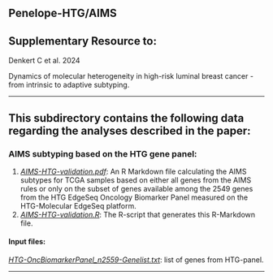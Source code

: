 ## Penelope-HTG/AIMS

## Supplementary Resource to:  

Denkert C et al. 2024 

Dynamics of molecular heterogeneity in high-risk luminal breast cancer - from intrinsic to adaptive subtyping.

************************************************************

## This subdirectory contains the following data regarding the analyses described in the paper:


### AIMS subtyping based on the HTG gene panel:

1. [*AIMS-HTG-validation.pdf*](https://github.com/tkarn/Penelope-HTG/blob/main/AIMS/AIMS-HTG-validation.pdf):  An R Markdown file calculating the AIMS subtypes for TCGA samples based on either all genes from the AIMS rules or only on the subset of genes available among the 2549 genes from the HTG EdgeSeq Oncology Biomarker Panel measured on the HTG-Molecular EdgeSeq platform.
2. [*AIMS-HTG-validation.R*](https://github.com/tkarn/Penelope-HTG/blob/main/AIMS/AIMS-HTG-validation.R):  The R-script that generates this R-Markdown file.

#### Input files:
[*HTG-OncBiomarkerPanel_n2559-Genelist.txt*](https://github.com/tkarn/Penelope-HTG/blob/main/AIMS/HTG-OncBiomarkerPanel_n2559-Genelist.txt): list of genes from HTG-panel.


************************************************************

